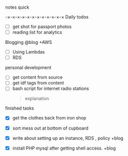 notes quick


-×-×-×-×-×-×-×-×-×-×-×-×
Daily todos 
- [ ] get shot for passport photos
- [ ] reading list for analytics

Blogging @blog +AWS
- [ ] Using Lambdas
- [ ] RDS

personal development 
- [ ] get content from source
- [ ] get idf tags from content
- [ ] bash script for internet radio stations
    > explanation
    
finished tasks
- [x] get the clothes back from iron shop
- [x] sort mess out at bottom of cupboard
- [x] write about setting up an instance, RDS , policy +blog
- [x] install PHP mysql after getting shell access. +blog


<!--stackedit_data:
eyJoaXN0b3J5IjpbLTY0MzEyNzE4MiwtOTk2MzIyMjMsMTMyNz
gyMTE3OSwtMjk5ODE4MjcwLDE5ODcxODc4MzVdfQ==
-->